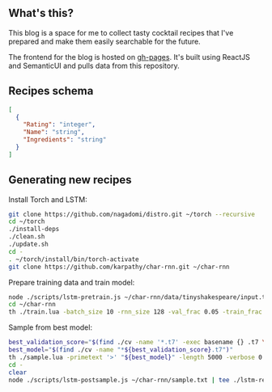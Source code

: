 ## What's this?

This blog is a space for me to collect tasty cocktail recipes that I've prepared
and make them easily searchable for the future.

The frontend for the blog is hosted on [gh-pages](https://justamouse.com/cocktails/).
It's built using ReactJS and SemanticUI and pulls data from this repository.

## Recipes schema

```json
[
  {
    "Rating": "integer",
    "Name": "string",
    "Ingredients": "string"
  }
]
```

## Generating new recipes

Install Torch and LSTM:

```sh
git clone https://github.com/nagadomi/distro.git ~/torch --recursive
cd ~/torch
./install-deps
./clean.sh
./update.sh
cd -
. ~/torch/install/bin/torch-activate
git clone https://github.com/karpathy/char-rnn.git ~/char-rnn
```

Prepare training data and train model:

```sh
node ./scripts/lstm-pretrain.js ~/char-rnn/data/tinyshakespeare/input.txt
cd ~/char-rnn
th ./train.lua -batch_size 10 -rnn_size 128 -val_frac 0.05 -train_frac 0.9 -max_epochs 50 -eval_val_every 500 -dropout 0.45 | tee ./train.txt
```

Sample from best model:

```sh
best_validation_score="$(find ./cv -name '*.t7' -exec basename {} .t7 \; | cut -d'_' -f4 | sort -n | head -n1)"
best_model="$(find ./cv -name "*${best_validation_score}.t7")"
th ./sample.lua -primetext '>' "${best_model}" -length 5000 -verbose 0 | tee ./sample.txt
cd -
clear
node ./scripts/lstm-postsample.js ~/char-rnn/sample.txt | tee ./lstm-recipes.json
```
